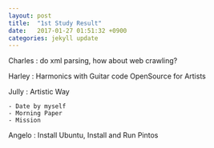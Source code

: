 ```yaml
---
layout: post
title:  "1st Study Result"
date:   2017-01-27 01:51:32 +0900
categories: jekyll update
---
```


Charles : do xml parsing, how about web crawling?

Harley : Harmonics with Guitar code OpenSource for Artists

Jully : Artistic Way

	- Date by myself
	- Morning Paper
	- Mission

Angelo : Install Ubuntu, Install and Run Pintos
